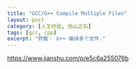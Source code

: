 ```yaml
---
title: "GCC/G++ Compile Multiple Files"
layout: post
category: [人生经验, 他山之石]
tags: [gcc, cpp]
excerpt: "转载： G++ 编译多个文件."
---
```


https://www.jianshu.com/p/e5c6a255076b
